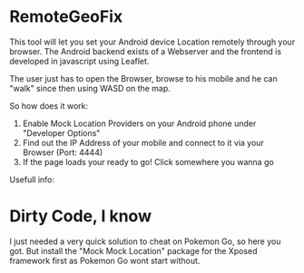 # RemoteGeoFix
This tool will let you set your Android device Location remotely through your browser.
The Android backend exists of a Webserver and the frontend is developed in javascript using
Leaflet.

The user just has to open the Browser, browse to his mobile and he can "walk" since then 
using WASD on the map.

So how does it work:
1. Enable Mock Location Providers on your Android phone under "Developer Options"
2. Find out the IP Address of your mobile and connect to it via your Browser (Port: 4444)
3. If the page loads your ready to go! Click somewhere you wanna go

Usefull info:


# Dirty Code, I know
I just needed a very quick solution to cheat on Pokemon Go, so here you got. But install the
"Mock Mock Location" package for the Xposed framework first as Pokemon Go wont start without.

